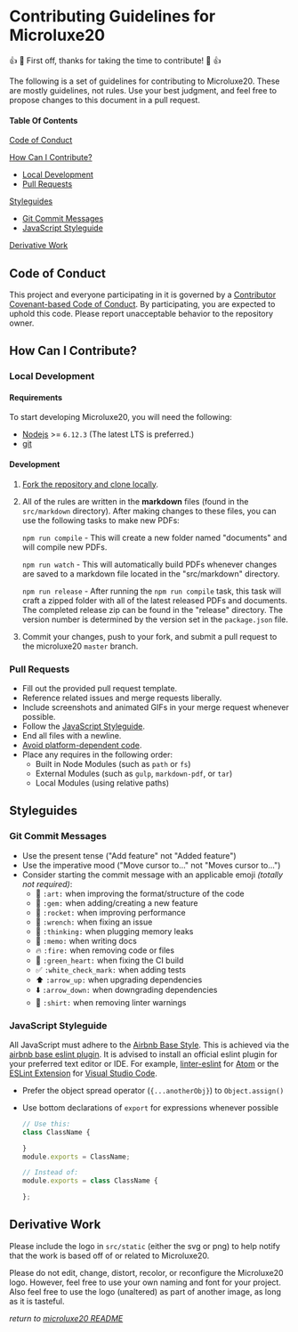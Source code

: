 Contributing Guidelines for Microluxe20
===

:+1: :tada: First off, thanks for taking the time to contribute! :tada: :+1:

The following is a set of guidelines for contributing to Microluxe20. These are mostly guidelines, not rules. Use your best judgment, and feel free to propose changes to this document in a pull request.

#### Table Of Contents

[Code of Conduct](#code-of-conduct)

[How Can I Contribute?](#how-can-i-contribute)
  * [Local Development](@local-development)
  * [Pull Requests](#pull-requests)

[Styleguides](#styleguides)
  * [Git Commit Messages](#git-commit-messages)
  * [JavaScript Styleguide](#javascript-styleguide)

[Derivative Work](#derivative-work)

## Code of Conduct

This project and everyone participating in it is governed by a [Contributor Covenant-based Code of Conduct](./docs/CODE_OF_CONDUCT.md). By participating, you are expected to uphold this code. Please report unacceptable behavior to the repository owner.

## How Can I Contribute?

### Local Development

#### Requirements
To start developing Microluxe20, you will need the following:

  * [Nodejs](https://nodejs.org/en/) >= `6.12.3` (The latest LTS is preferred.)
  * [git](https://git-scm.com/downloads)

#### Development
1. [Fork the repository and clone locally](https://help.github.com/articles/fork-a-repo/).

2. All of the rules are written in the **markdown** files (found in the `src/markdown` directory). After making changes to these files, you can use the following tasks to make new PDFs:

    `npm run compile` - This will create a new folder named "documents" and will compile new PDFs.

    `npm run watch` - This will automatically build PDFs whenever changes are saved to a markdown file located in the "src/markdown" directory.

    `npm run release` - After running the `npm run compile` task, this task will craft a zipped folder with all of the latest released PDFs and documents. The completed release zip can be found in the "release" directory. The version number is determined by the version set in the `package.json` file.

3. Commit your changes, push to your fork, and submit a pull request to the microluxe20 `master` branch.

### Pull Requests

* Fill out the provided pull request template.
* Reference related issues and merge requests liberally.
* Include screenshots and animated GIFs in your merge request whenever possible.
* Follow the [JavaScript Styleguide](#javascript-styleguide).
* End all files with a newline.
* [Avoid platform-dependent code](https://shapeshed.com/writing-cross-platform-node/).
* Place any requires in the following order:
    * Built in Node Modules (such as `path` or `fs`)
    * External Modules (such as `gulp`, `markdown-pdf`, or `tar`)
    * Local Modules (using relative paths)

## Styleguides

### Git Commit Messages

* Use the present tense ("Add feature" not "Added feature")
* Use the imperative mood ("Move cursor to..." not "Moves cursor to...")
* Consider starting the commit message with an applicable emoji _(totally not required)_:
    * :art: `:art:` when improving the format/structure of the code
    * :gem: `:gem:` when adding/creating a new feature
    * :rocket: `:rocket:` when improving performance
    * :wrench: `:wrench:` when fixing an issue
    * :thinking: `:thinking:` when plugging memory leaks
    * :memo: `:memo:` when writing docs
    * :fire: `:fire:` when removing code or files
    * :green_heart: `:green_heart:` when fixing the CI build
    * :white_check_mark: `:white_check_mark:` when adding tests
    * :arrow_up: `:arrow_up:` when upgrading dependencies
    * :arrow_down: `:arrow_down:` when downgrading dependencies
    * :shirt: `:shirt:` when removing linter warnings

### JavaScript Styleguide

All JavaScript must adhere to the [Airbnb Base Style](https://github.com/airbnb/javascript). This is achieved via the [airbnb base eslint plugin](https://www.npmjs.com/package/eslint-config-airbnb-base). It is advised to install an official eslint plugin for your preferred text editor or IDE. For example, [linter-eslint](https://atom.io/packages/linter-eslint) for [Atom](https://atom.io/) or the [ESLint Extension](https://marketplace.visualstudio.com/items?itemName=dbaeumer.vscode-eslint) for [Visual Studio Code](https://code.visualstudio.com/).

* Prefer the object spread operator (`{...anotherObj}`) to `Object.assign()`
* Use bottom declarations of `export` for expressions whenever possible

  ```js
  // Use this:
  class ClassName {

  }
  module.exports = ClassName;

  // Instead of:
  module.exports = class ClassName {

  };
  ```

## Derivative Work

Please include the logo in `src/static` (either the svg or png) to help notify that the work is based off of or related to Microluxe20.

Please do not edit, change, distort, recolor, or reconfigure the Microluxe20 logo. However, feel free to use your own naming and font for your project. Also feel free to use the logo (unaltered) as part of another image, as long as it is tasteful.

  _return to [microluxe20 README](README.md)_
